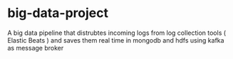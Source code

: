 # big-data-project

A big data pipeline that distrubtes incoming logs from log collection tools ( Elastic Beats ) and saves them real time in mongodb and hdfs  using kafka as message broker
